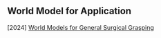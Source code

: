 ## World Model for Application

[2024] [World Models for General Surgical Grasping](https://arxiv.org/abs/2405.17940)